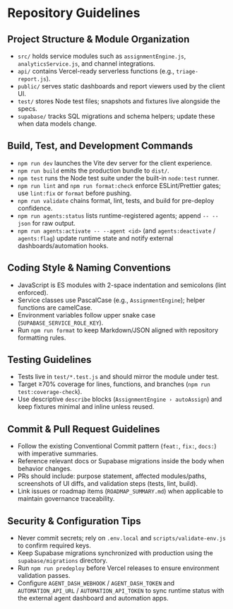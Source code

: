 # Repository Guidelines

## Project Structure & Module Organization
- `src/` holds service modules such as `assignmentEngine.js`, `analyticsService.js`, and channel integrations.
- `api/` contains Vercel-ready serverless functions (e.g., `triage-report.js`).
- `public/` serves static dashboards and report viewers used by the client UI.
- `test/` stores Node test files; snapshots and fixtures live alongside the specs.
- `supabase/` tracks SQL migrations and schema helpers; update these when data models change.

## Build, Test, and Development Commands
- `npm run dev` launches the Vite dev server for the client experience.
- `npm run build` emits the production bundle to `dist/`.
- `npm test` runs the Node test suite under the built-in `node:test` runner.
- `npm run lint` and `npm run format:check` enforce ESLint/Prettier gates; use `lint:fix` or `format` before pushing.
- `npm run validate` chains format, lint, tests, and build for pre-deploy confidence.
- `npm run agents:status` lists runtime-registered agents; append `-- --json` for raw output.
- `npm run agents:activate -- --agent <id>` (and `agents:deactivate` / `agents:flag`) update runtime state and notify external dashboards/automation hooks.

## Coding Style & Naming Conventions
- JavaScript is ES modules with 2-space indentation and semicolons (lint enforced).
- Service classes use PascalCase (e.g., `AssignmentEngine`); helper functions are camelCase.
- Environment variables follow upper snake case (`SUPABASE_SERVICE_ROLE_KEY`).
- Run `npm run format` to keep Markdown/JSON aligned with repository formatting rules.

## Testing Guidelines
- Tests live in `test/*.test.js` and should mirror the module under test.
- Target ≥70% coverage for lines, functions, and branches (`npm run test:coverage-check`).
- Use descriptive `describe` blocks (`AssignmentEngine › autoAssign`) and keep fixtures minimal and inline unless reused.

## Commit & Pull Request Guidelines
- Follow the existing Conventional Commit pattern (`feat:`, `fix:`, `docs:`) with imperative summaries.
- Reference relevant docs or Supabase migrations inside the body when behavior changes.
- PRs should include: purpose statement, affected modules/paths, screenshots of UI diffs, and validation steps (tests, lint, build).
- Link issues or roadmap items (`ROADMAP_SUMMARY.md`) when applicable to maintain governance traceability.

## Security & Configuration Tips
- Never commit secrets; rely on `.env.local` and `scripts/validate-env.js` to confirm required keys.
- Keep Supabase migrations synchronized with production using the `supabase/migrations` directory.
- Run `npm run predeploy` before Vercel releases to ensure environment validation passes.
- Configure `AGENT_DASH_WEBHOOK` / `AGENT_DASH_TOKEN` and `AUTOMATION_API_URL` / `AUTOMATION_API_TOKEN` to sync runtime status with the external agent dashboard and automation apps.
